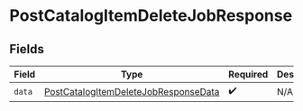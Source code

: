 # PostCatalogItemDeleteJobResponse


## Fields

| Field                                                                                                   | Type                                                                                                    | Required                                                                                                | Description                                                                                             |
| ------------------------------------------------------------------------------------------------------- | ------------------------------------------------------------------------------------------------------- | ------------------------------------------------------------------------------------------------------- | ------------------------------------------------------------------------------------------------------- |
| `data`                                                                                                  | [PostCatalogItemDeleteJobResponseData](../../models/components/PostCatalogItemDeleteJobResponseData.md) | :heavy_check_mark:                                                                                      | N/A                                                                                                     |